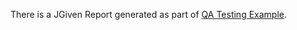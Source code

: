There is a JGiven Report generated as part of
[QA Testing Example](qa-testing-parent/qa-testing-example/index.html).
